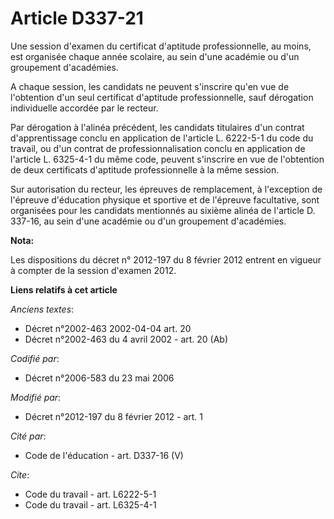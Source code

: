 # Article D337-21

Une session d'examen du certificat d'aptitude professionnelle, au moins, est organisée chaque année scolaire, au sein d'une
académie ou d'un groupement d'académies. 

A chaque session, les candidats ne peuvent s'inscrire qu'en vue de l'obtention d'un seul certificat d'aptitude
professionnelle, sauf dérogation individuelle accordée par le recteur. 

Par dérogation à l'alinéa précédent, les candidats titulaires d'un contrat d'apprentissage conclu en application de l'article
L. 6222-5-1 du code du travail, ou d'un contrat de professionnalisation conclu en application de l'article L. 6325-4-1 du
même code, peuvent s'inscrire en vue de l'obtention de deux certificats d'aptitude professionnelle à la même session. 

Sur autorisation du recteur, les épreuves de remplacement, à l'exception de l'épreuve d'éducation physique et sportive et de
l'épreuve facultative, sont organisées pour les candidats mentionnés au sixième alinéa de l'article D. 337-16, au sein d'une
académie ou d'un groupement d'académies.

**Nota:**

Les dispositions du décret n° 2012-197 du 8 février 2012 entrent en vigueur à compter de la session d'examen 2012.

**Liens relatifs à cet article**

_Anciens textes_:

  - Décret n°2002-463 2002-04-04 art. 20
  - Décret n°2002-463 du 4 avril 2002 - art. 20 (Ab)

_Codifié par_:

  - Décret n°2006-583 du 23 mai 2006

_Modifié par_:

  - Décret n°2012-197 du 8 février 2012 - art. 1

_Cité par_:

  - Code de l'éducation - art. D337-16 (V)

_Cite_:

  - Code du travail - art. L6222-5-1
  - Code du travail - art. L6325-4-1
